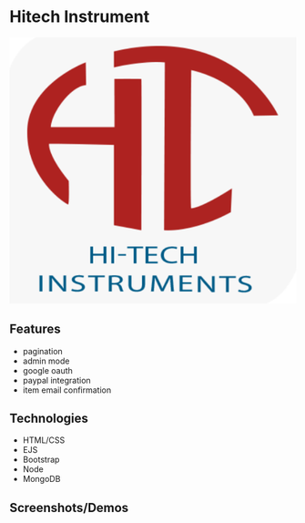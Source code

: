 # Hitech Instrument

![Company Logo](public/images/logo.png)

## Features
- pagination
- admin mode
- google oauth
- paypal integration
- item email confirmation

## Technologies
- HTML/CSS
- EJS
- Bootstrap
- Node
- MongoDB

## Screenshots/Demos
